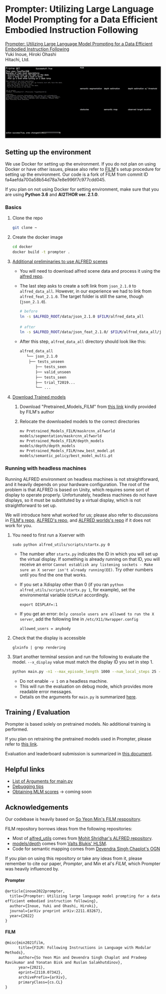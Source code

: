 # Prompter: Utilizing Large Language Model Prompting for a Data Efficient Embodied Instruction Following

[Prompter: Utilizing Large Language Model Prompting for a Data Efficient Embodied Instruction Following](https://arxiv.org/abs/2211.03267)<br />
Yuki Inoue, Hiroki Ohashi<br />
Hitachi, Ltd.

![example](./miscellaneous/32_look_at_obj_in_light-Bowl-None-DeskLamp-308_trial_T20190907_133953_562557.gif)



## Setting up the environment

We use Docker for setting up the environment. If you do not plan on using Docker or have other issues, please also refer to [FILM](https://github.com/soyeonm/FILM)'s setup procedure for setting up the environment. Our code is a fork of FILM from commit ID fa4aefda700a58b54d78a7e8e996f7c977cdd045.

If you plan on not using Docker for setting environment, make sure that you are using **Python 3.6** and **AI2THOR ver. 2.1.0**.

### Basics

1. Clone the repo

   ```bash
   git clone ~
   ```

2. Create the docker image

   ```bash
   cd docker
   docker build -t prompter .
   ```

3. [Additional preliminaries to use ALFRED scenes](https://github.com/soyeonm/FILM#additional-preliminaries-to-use-alfred-scenes)

   - You will need to download alfred scene data and process it using the [alfred repo]().

   - The last step asks to create a soft link from `json_2.1.0` to `alfred_data_all`. However, in our experience we had to link from `alfred_feat_2.1.0`. The target folder is still the same, though (`json_2.1.0`).

     ```bash
     # before
     ln -s $ALFRED_ROOT/data/json_2.1.0 $FILM/alfred_data_all
     
     # after
     ln -s $ALFRED_ROOT/data/json_feat_2.1.0/ $FILM/alfred_data_all/json_2.1.0
     ```
     
   -  After this step, `alfred_data_all` directory should look like this:

      ```bash
      alfred_data_all
         └── json_2.1.0
          ├── tests_unseen
             ├── tests_seen
             ├── valid_unseen
             ├── tests_seen
             ├── trial_T2019...
             └── ...
      ```

4. [Download Trained models](https://github.com/soyeonm/FILM#download-trained-models)

   1. Download "Pretrained_Models_FILM" from [this link](https://drive.google.com/file/d/1mkypSblrc0U3k3kGcuPzVOaY1Rt9Lqpa/view?usp=sharing) kindly provided by FILM's author

   2. Relocate the downloaded models to the correct directories

      ```
      mv Pretrained_Models_FILM/maskrcnn_alfworld models/segmentation/maskrcnn_alfworld
      mv Pretrained_Models_FILM/depth_models models/depth/depth_models
      mv Pretrained_Models_FILM/new_best_model.pt models/semantic_policy/best_model_multi.pt
      ```

### Running with headless machines

Running ALFRED environment on headless machines is not straightforward, and it heavily depends on your hardware configuration. The root of the problem is that ALFRED is based on Unity, which requires some sort of display to operate properly. Unfortunately, headless machines do not have displays, so it must be substituted by a virtual display, which is not straightforward to set up.

We will introduce here what worked for us; please also refer to discussions in [FILM's repo](https://github.com/soyeonm/FILM), [ALFRED's repo](https://github.com/askforalfred/alfred), and [ALFRED worlds's repo](https://github.com/alfworld/alfworld) if it does not work for you.

1. You need to first run a Xserver with 

   ```
   sudo python alfred_utils/scripts/startx.py 0
   ```

   - The number after `startx.py` indicates the ID in which you will set up the virtual display. If something is already running on that ID, you will receive an error `Cannot establish any listening sockets - Make sure an X server isn't already running(EE)`. Try other numbers until you find the one that works.

   - If you set a Xdisplay other than 0 (if you ran `python alfred_utils/scripts/startx.py 1`, for example), set the environmental variable `DISPLAY` accordingly.

     ```
     export DISPLAY=:1
     ```

   - If you get an error: `Only console users are allowed to run the X server`, add the following line in `/etc/X11/Xwrapper.config`

     ```
     allowed_users = anybody
     ```

2. Check that the display is accessible

   ```
   glxinfo | grep rendering
   ```

3. Start another terminal session and run the following to evaluate the model. `--x_display` value must match the display ID you set in step 1. 

   ```bash
   python main.py -n1 --max_episode_length 1000 --num_local_steps 25 --num_processes 1 --eval_split valid_unseen --from_idx 0 --to_idx 510 --max_fails 10 --debug_local --learned_depth --use_sem_seg --set_dn testrun -v 0 --which_gpu 0 --x_display 0 --sem_policy_type mlm --mlm_fname mlmscore_equal --mlm_options aggregate_sum sem_search_all spatial_norm temperature_annealing new_obstacle_fn no_slice_replay --seed 1 --splits alfred_data_small/splits/oct21.json --grid_sz 240 --mlm_temperature 1 --approx_last_action_success --language_granularity high --centering_strategy local_adjustment --target_offset_interaction 0.5 --obstacle_selem 9 --debug_env
   ```

   - Do not enable `-v 1` on a headless machine.
   - This will run the evaluation on debug mode, which provides more readable error messages.
   - Details on the arguments for `main.py` is summarized [here](evaluation.md).



## Training / Evaluation

Prompter is based solely on pretrained models. No additional training is performed.

If you plan on retraining the pretrained models used in Prompter, please refer to [this link](https://github.com/soyeonm/FILM/tree/public#train-models-mask-rcnn--depth-bert-semantic-policy).

Evaluation and leaderboard submission is summarized in [this document](evaluation.md).



## Helpful links

- [List of Arguments for main.py](evaluation.md)
- [Debugging tips](debugging.md)
- [Obtaining MLM scores]() → coming soon




## Acknowledgements

Our codebase is heavily based on [So Yeon Min's FILM respository](https://github.com/soyeonm/FILM).

FILM repository borrows ideas from the following repositories:

- Most of [alfred_utils](https://github.com/soyeonm/FILM/control_helper/alfred_utils) comes from [Mohit Shridhar's ALFRED repository](https://github.com/askforalfred/alfred).
- [models/depth](https://github.com/soyeonm/FILM/tree/public/models/depth) comes from [Valts Blukis' HLSM](https://github.com/valtsblukis/hlsm).
- Code for semantic mapping comes from [Devendra Singh Chaplot's OGN](https://github.com/devendrachaplot/OGN)



If you plan on using this repository or take any ideas from it, please remember to cite our paper, *Prompter*, and Min et al's *FILM*, which Prompter was heavily influenced by.

#### Prompter

```
@article{inoue2022prompter,
  title={Prompter: Utilizing large language model prompting for a data efficient embodied instruction following},
  author={Inoue, Yuki and Ohashi, Hiroki},
  journal={arXiv preprint arXiv:2211.03267},
  year={2022}
}
```

#### FILM

```
@misc{min2021film,
      title={FILM: Following Instructions in Language with Modular Methods}, 
      author={So Yeon Min and Devendra Singh Chaplot and Pradeep Ravikumar and Yonatan Bisk and Ruslan Salakhutdinov},
      year={2021},
      eprint={2110.07342},
      archivePrefix={arXiv},
      primaryClass={cs.CL}
}
```

